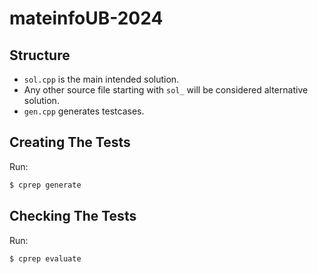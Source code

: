 # mateinfoUB-2024

## Structure

 * `sol.cpp` is the main intended solution.
 * Any other source file starting with `sol_` will be considered alternative solution.
 * `gen.cpp` generates testcases.

## Creating The Tests

Run:
```Bash
$ cprep generate
```

## Checking The Tests

Run:
```Bash
$ cprep evaluate
```